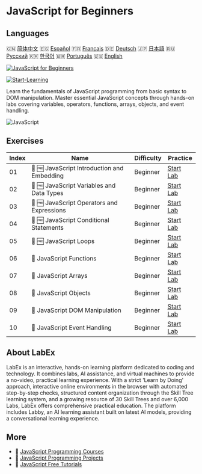 # JavaScript for Beginners

## Languages

🇨🇳 [简体中文](README_zh.md) 🇪🇸 [Español](README_es.md) 🇫🇷 [Français](README_fr.md) 🇩🇪 [Deutsch](README_de.md) 🇯🇵 [日本語](README_ja.md) 🇷🇺 [Русский](README_ru.md) 🇰🇷 [한국어](README_ko.md) 🇧🇷 [Português](README_pt.md) 🇺🇸 [English](README.md) 

[![JavaScript for Beginners](https://cover-creator.labex.io/javascript-for-beginners.png)](https://labex.io/courses/javascript-for-beginners)

[![Start-Learning](https://img.shields.io/badge/Start-Learning-whitesmoke?style=for-the-badge)](https://labex.io/courses/javascript-for-beginners)

Learn the fundamentals of JavaScript programming from basic syntax to DOM manipulation. Master essential JavaScript concepts through hands-on labs covering variables, operators, functions, arrays, objects, and event handling.

![JavaScript](https://img.shields.io/badge/JavaScript-whitesmoke?style=for-the-badge&logo=javascript)


## Exercises

|   Index | Name                                        | Difficulty   | Practice                                                                                                                   |
|---------|---------------------------------------------|--------------|----------------------------------------------------------------------------------------------------------------------------|
|      01 | 📖 🆓 JavaScript Introduction and Embedding | Beginner     | <a target='_blank' href='https://labex.io/tutorials/javascript-javascript-introduction-and-embedding-598194'>Start Lab</a> |
|      02 | 📖 🆓 JavaScript Variables and Data Types   | Beginner     | <a target='_blank' href='https://labex.io/tutorials/javascript-javascript-variables-and-data-types-598198'>Start Lab</a>   |
|      03 | 📖 🆓 JavaScript Operators and Expressions  | Beginner     | <a target='_blank' href='https://labex.io/tutorials/javascript-javascript-operators-and-expressions-598197'>Start Lab</a>  |
|      04 | 📖 🆓 JavaScript Conditional Statements     | Beginner     | <a target='_blank' href='https://labex.io/tutorials/javascript-javascript-conditional-statements-598190'>Start Lab</a>     |
|      05 | 📖 🆓 JavaScript Loops                      | Beginner     | <a target='_blank' href='https://labex.io/tutorials/javascript-javascript-loops-598195'>Start Lab</a>                      |
|      06 | 📖  JavaScript Functions                    | Beginner     | <a target='_blank' href='https://labex.io/tutorials/javascript-javascript-functions-598193'>Start Lab</a>                  |
|      07 | 📖  JavaScript Arrays                       | Beginner     | <a target='_blank' href='https://labex.io/tutorials/javascript-javascript-arrays-598189'>Start Lab</a>                     |
|      08 | 📖  JavaScript Objects                      | Beginner     | <a target='_blank' href='https://labex.io/tutorials/javascript-javascript-objects-598196'>Start Lab</a>                    |
|      09 | 📖  JavaScript DOM Manipulation             | Beginner     | <a target='_blank' href='https://labex.io/tutorials/javascript-javascript-dom-manipulation-598191'>Start Lab</a>           |
|      10 | 📖  JavaScript Event Handling               | Beginner     | <a target='_blank' href='https://labex.io/tutorials/javascript-javascript-event-handling-598192'>Start Lab</a>             |

## About LabEx

LabEx is an interactive, hands-on learning platform dedicated to coding and technology. It combines labs, AI assistance, and virtual machines to provide a no-video, practical learning experience. With a strict 'Learn by Doing' approach, interactive online environments in the browser with automated step-by-step checks, structured content organization through the Skill Tree learning system, and a growing resource of 30 Skill Trees and over 6,000 Labs, LabEx offers comprehensive practical education. The platform includes Labby, an AI learning assistant built on latest AI models, providing a conversational learning experience.

## More

- 🔗 [JavaScript Programming Courses](https://github.com/labex-labs/awesome-programming-courses)
- 🔗 [JavaScript Programming Projects](https://github.com/labex-labs/awesome-programming-projects)
- 🔗 [JavaScript Free Tutorials](https://github.com/labex-labs/javascript-free-tutorials)

